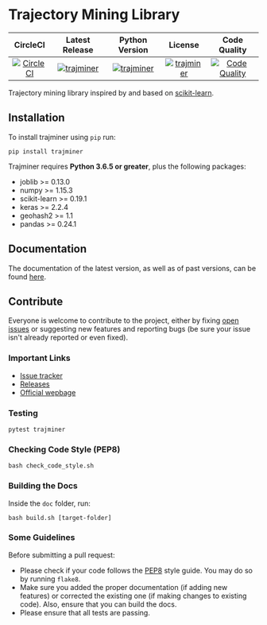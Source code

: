 # Trajectory Mining Library

| CircleCI      | Latest Release | Python Version | License | Code Quality |
|:-------------:|:--------------:|:--------------:|:-------:|:------------:|
| [![CircleCI](https://circleci.com/gh/trajminer/trajminer/tree/master.svg?style=svg)](https://circleci.com/gh/trajminer/trajminer/tree/master) | [![trajminer](https://img.shields.io/pypi/v/trajminer.svg)](https://pypi.org/project/trajminer) | [![trajminer](https://img.shields.io/pypi/pyversions/trajminer.svg)](https://pypi.org/project/trajminer) | [![trajminer](https://img.shields.io/pypi/l/trajminer.svg)](https://pypi.org/project/trajminer) | [![Code Quality](https://api.codacy.com/project/badge/Grade/18138918e47f407cabc4367f114492ce)](https://www.codacy.com/app/trajminer/trajminer?utm_source=github.com&amp;utm_medium=referral&amp;utm_content=trajminer/trajminer&amp;utm_campaign=Badge_Grade) |

Trajectory mining library inspired by and based on [scikit-learn](https://github.com/scikit-learn/scikit-learn).

## Installation

To install trajminer using `pip` run:

	pip install trajminer

Trajminer requires **Python 3.6.5 or greater**, plus the following packages:
  - joblib >= 0.13.0
  - numpy >= 1.15.3
  - scikit-learn >= 0.19.1
  - keras >= 2.2.4
  - geohash2 >= 1.1
  - pandas >= 0.24.1

## Documentation

The documentation of the latest version, as well as of past versions, can be found [here](https://trajminer.github.io/).

## Contribute

Everyone is welcome to contribute to the project, either by fixing [open issues](https://github.com/trajminer/trajminer/issues) or suggesting new features and reporting bugs (be sure your issue isn't already reported or even fixed).

### Important Links

  - [Issue tracker](https://github.com/trajminer/trajminer/issues)
  - [Releases](https://pypi.org/project/trajminer)
  - [Official wepbage](http://trajminer.github.io/)

### Testing

	pytest trajminer

### Checking Code Style (PEP8)

	bash check_code_style.sh

### Building the Docs

Inside the `doc` folder, run:

	bash build.sh [target-folder]

### Some Guidelines

Before submitting a pull request:
- Please check if your code follows the [PEP8](https://www.python.org/dev/peps/pep-0008/) style guide. You may do so by running `flake8`.
- Make sure you added the proper documentation (if adding new features) or corrected the existing one (if making changes to existing code). Also, ensure that you can build the docs.
- Please ensure that all tests are passing.
